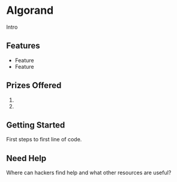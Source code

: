 # Algorand

Intro

## Features

-   Feature
-   Feature

## Prizes Offered

1.
2.

## Getting Started

First steps to first line of code.

## Need Help

Where can hackers find help and what other resources are useful?
